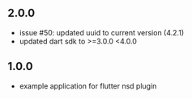 ## 2.0.0

* issue #50: updated uuid to current version (4.2.1)
* updated dart sdk to >=3.0.0 <4.0.0

## 1.0.0

* example application for flutter nsd plugin
